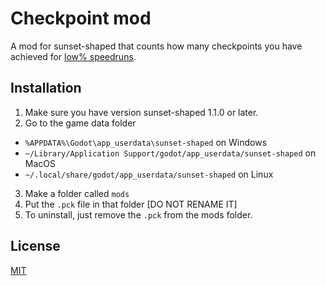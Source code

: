 # Checkpoint mod

A mod for sunset-shaped that counts how many checkpoints you have achieved for [low% speedruns](https://www.speedrun.com/sunset-shaped/full_game#Low). 

## Installation

1. Make sure you have version sunset-shaped 1.1.0 or later.
2. Go to the game data folder
- `%APPDATA%\Godot\app_userdata\sunset-shaped` on Windows
- `~/Library/Application Support/godot/app_userdata/sunset-shaped` on MacOS
- `~/.local/share/godot/app_userdata/sunset-shaped` on Linux
3. Make a folder called `mods`
4. Put the `.pck` file in that folder [DO NOT RENAME IT]
5. To uninstall, just remove the `.pck` from the mods folder.

## License
[MIT](https://choosealicense.com/licenses/mit/)
